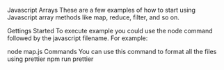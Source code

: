 Javascript Arrays
These are a few examples of how to start using Javascript array methods like map, reduce, filter, and so on.

Gettings Started
To execute example you could use the node command followed by the javascript filename. For example:

node map.js
Commands
You can use this command to format all the files using prettier
npm run prettier